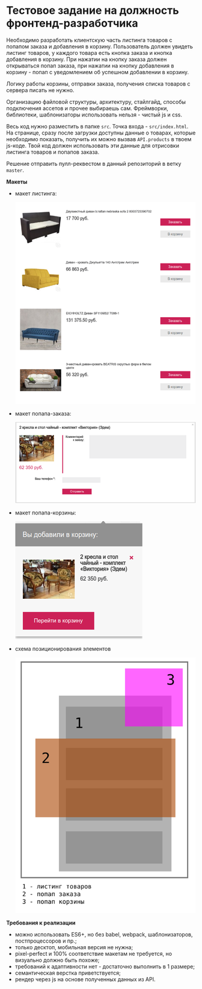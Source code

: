 Тестовое задание на должность фронтенд-разработчика
===================================================

Необходимо разработать клиентскую часть листинга товаров с попапом заказа и добавления в корзину. Пользователь должен
увидеть листинг товаров, у каждого товара есть кнопка заказа и кнопка добавления в корзину. При нажатии на кнопку 
заказа должен открываться попап заказа, при нажатии на кнопку добавления в корзину - попап с уведомлением об успешном
добавлении в корзину. 

Логику работы корзины, отправки заказа, получения списка товаров с сервера писать не нужно.

Организацию файловой структуры, архитектуру, стайлгайд, способы подключения ассетов и прочее выбираешь сам. Фреймворки, 
библиотеки, шаблонизаторы использовать нельзя - чистый js и css.

Весь код нужно разместить в папке `src`. Точка входа - `src/index.html`. На странице, сразу после загрузки доступны 
данные о товарах, которые необходимо показать, получить их можно вызвав `API.products` в твоем js-коде. Твой код должен 
использовать эти данные для отрисовки листинга товаров и попапов заказа.

Решение отправить пулл-реквестом в данный репозиторий в ветку `master`.

**Макеты**

* макет листинга:

  ![listing](images/listing.png)

* макет попапа-заказа:

  ![order-popup](images/order-popup.png)

* макет попапа-корзины:

  ![cart-popup](images/cart-popup.png)

* схема позиционирования элементов

  ![cart-popup](images/scheme.svg)

**Требования к реализации**

* можно использовать ES6+, но без babel, webpack, шаблонизаторов, постпроцессоров и пр.;
* только десктоп, мобильная версия не нужна;
* pixel-perfect и 100% соответствие макетам не требуется, но визуально должно быть похоже;
* требований к адаптивности нет - достаточно выполнить в 1 размере;
* семантическая верстка приветствуется;
* рендер через js на основе полученных данных из API.
